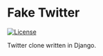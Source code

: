 # Fake Twitter
[![License](http://img.shields.io/:license-mit-green.svg)](http://doge.mit-license.org)

Twitter clone written in Django.
